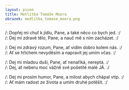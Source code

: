 ```yaml
---
layout: pisen
title: Motlitba Tomáše Moora
obrazek: modlitba_tomase_moora.png
---
```


/: Dopřej mi chuť k jídlu, Pane, a také něco co bych jed. :/  
/: Dej mi zdravé tělo, Pane, a nauč mě s ním zacházet. :/

/: Dej mi zdravý rozum, Pane, ať vidím dobro kolem nás. :/  
/: Ať se hříchem nevyděsím a napravit jej umím včas. :/

/: Dej mi mladou duši, Pane, ať nenaříká, nereptá. :/  
/: Dej, ať neberu moc vážně své pošetilé malé JÁ. :/

/: Dej mi prosím humor, Pane, a milost abych chápal vtip. :/  
/: Ať mám radost ze života a umím druhé potěšit. :/

